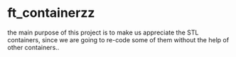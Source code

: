 # ft_containerzz
the main purpose of this project is to make us appreciate the STL containers, since we are going to re-code some of them without the help of other containers..
